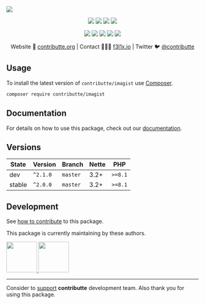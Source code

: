 ![](https://heatbadger.now.sh/github/readme/contributte/imagist/)

<p align=center>
  <a href="https://github.com/contributte/imagist/actions"><img src="https://badgen.net/github/checks/contributte/imagist/master?cache=300"></a>
  <a href="https://coveralls.io/r/contributte/imagist"><img src="https://badgen.net/coveralls/c/github/contributte/imagist?cache=300"></a>
  <a href="https://packagist.org/packages/contributte/imagist"><img src="https://badgen.net/packagist/dm/contributte/imagist"></a>
  <a href="https://packagist.org/packages/contributte/imagist"><img src="https://badgen.net/packagist/v/contributte/imagist"></a>
</p>
<p align=center>
  <a href="https://packagist.org/packages/contributte/imagist"><img src="https://badgen.net/packagist/php/contributte/imagist"></a>
  <a href="https://github.com/contributte/imagist"><img src="https://badgen.net/github/license/contributte/imagist"></a>
  <a href="https://bit.ly/ctteg"><img src="https://badgen.net/badge/support/gitter/cyan"></a>
  <a href="https://bit.ly/cttfo"><img src="https://badgen.net/badge/support/forum/yellow"></a>
  <a href="https://contributte.org/partners.html"><img src="https://badgen.net/badge/sponsor/donations/F96854"></a>
</p>

<p align=center>
Website 🚀 <a href="https://contributte.org">contributte.org</a> | Contact 👨🏻‍💻 <a href="https://f3l1x.io">f3l1x.io</a> | Twitter 🐦 <a href="https://twitter.com/contributte">@contributte</a>
</p>

## Usage

To install the latest version of `contributte/imagist` use [Composer](https://getcomposer.org).

```bash
composer require contributte/imagist
```

## Documentation

For details on how to use this package, check out our [documentation](.docs).

## Versions

| State  | Version  | Branch   | Nette | PHP     |
|--------|----------|----------|-------|---------|
| dev    | `^2.1.0` | `master` | 3.2+  | `>=8.1` |
| stable | `^2.0.0` | `master` | 3.2+  | `>=8.1` |

## Development

See [how to contribute](https://contributte.org/contributing.html) to this package.

This package is currently maintaining by these authors.

<a href="https://github.com/f3l1x">
  <img width="80" height="80" src="https://avatars2.githubusercontent.com/u/538058?v=3&s=80">
</a>

<a href="https://github.com/MartkCz">
  <img width="80" height="80" src="https://avatars2.githubusercontent.com/u/10145362?v=3&s=80">
</a>

-----

Consider to [support](https://contributte.org/partners.html) **contributte** development team.
Also thank you for using this package.
